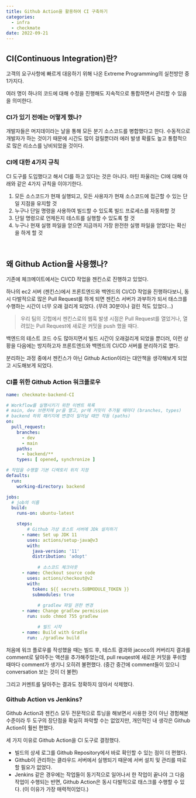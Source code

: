```yaml
---
title: Github Action을 활용하여 CI 구축하기
categories:
  - infra
  - checkmate
date: 2022-09-21
---
```


## CI(Continuous Integration)란?

고객의 요구사항에 빠르게 대응하기 위해 나온 Extreme Programming의 실천방안 중 1가지다.

여러 명이 하나의 코드에 대해 수정을 진행해도 지속적으로 통합하면서 관리할 수 있음을 의미한다.



### CI가 있기 전에는 어떻게 했나?

개발자들은 머지데이라는 날을 통해 모든 분기 소스코드를 병합했다고 한다. 수동적으로 개발자가 하는 것이기 때문에 시간도 많이 걸릴뿐더러 에러 발생 확률도 높고 통합적으로 많은 리소스를 낭비되었을 것이다.



### CI에 대한 4가지 규칙

CI 도구를 도입했다고 해서 CI를 하고 있다는 것은 아니다. 마틴 파울러는 CI에 대해 아래와 같은 4가지 규칙을 이야기한다.

1. 모든 소스코드가 현재 실행되고, 모든 사용자가 현재 소스코드에 접근할 수 있는 단일 지점을 유지할 것
2. 누구나 단일 명령을 사용하여 빌드할 수 있도록 빌드 프로세스를 자동화할 것
3. 단일 명령으로 언제든지 테스트를 실행할 수 있도록 할 것
4. 누구나 현재 실행 파일을 얻으면 지금까지 가장 완전한 실행 파일을 얻었다는 확신을 하게 할 것

<br/> 

## 왜 Github Action을 사용했나?

기존에 체크메이트에서는 CI/CD 작업을 젠킨스로 진행하고 있었다.

하나의 ec2 서버 (젠킨스)에서 프론트엔드와 백엔드의 CI/CD 작업을 진행하다보니, 동시 다발적으로 많은 Pull Request를 하게 되면 젠킨스 서버가 과부하가 되서 태스크를 수행하는 시간이 너무 오래 걸리게 되었다. (무려 30분이나 걸린 적도 있었다...)

> 우리 팀의 깃헙에서 젠킨스로의 웹훅 발생 시점은 Pull Request를 열었거나, 열려있는 Pull Request에 새로운 커밋을 push 했을 때다. 

백엔드의 테스트 코드 수도 많아지면서 빌드 시간이 오래걸리게 되었을 뿐더러, 이런 상황을 다음에는 방지하고자 프론트엔드와 백엔드의 CI/CD 서버를 분리하기로 했다.

분리하는 과정 중에서 젠킨스가 아닌 Github Action이라는 대안책을 생각해보게 되었고 시도해보게 되었다.



### CI를 위한 Github Action 워크플로우

```yaml
name: checkmate-backend-CI

# Workflow를 실행시키기 위한 이벤트 목록 
# main, dev 브랜치에 pr을 열고, pr에 커밋이 추가될 때마다 (branches, types)
# backend 하위 패키지에 변경이 일어날 때만 작동 (paths)
on:
  pull_request:
    branches:
      - dev
      - main
    paths:
      - backend/**
    types: [ opened, synchronize ]

# 작업을 수행할 기본 디렉토리 위치 지정
defaults:
  run:
    working-directory: backend

jobs:
  # job의 이름
  build:
    runs-on: ubuntu-latest

    steps:
    	# Github 가상 호스트 서버에 JDk 설치하기
      - name: Set up JDK 11
        uses: actions/setup-java@v3
        with:
          java-version: '11'
          distribution: 'adopt'
			
			# 소스코드 체크아웃
      - name: Checkout source code
        uses: actions/checkout@v2
        with:
          token: ${{ secrets.SUBMODULE_TOKEN }}
          submodules: true
			
			# gradlew 파일 권한 변경
      - name: Change gradlew permission
        run: sudo chmod 755 gradlew

			# 빌드 시작
      - name: Build with Gradle
        run: ./gradlew build
```

처음에 워크 플로우를 작성했을 때는 빌드 후,  테스트 결과와 jacoco의 커버리지 결과를 comment로 달아주는 액션을 추가해주었는데, pull reuqest에 새로운 커밋을 푸쉬할 때마다 comment가 생기니 오히려 불편했다. (중간 중간에 comment들이 있으니 conversation 보는 것이 더 불편) 

그리고 커멘트를 달아주는 결과도 정확하지 않아서 삭제했다.



### Github Action vs Jenkins?

Github Action과 젠킨스 모두 전문적으로 튜닝을 해보면서 사용한 것이 아닌 경험해본 수준이라 두 도구의 장단점을 확실히 파악할 수는 없었지만, 개인적인 내 생각은 Github Action이 훨씬 편했다. 

세 가지 이유로 Github Action을 CI 도구로 결정했다.

- 빌드의 상세 로그를 Github Repository에서 바로 확인할 수 있는 점이 더 편했다.
- Github이 관리하는 클라우드 서버에서 실행되기 때문에 서버 설치 및 관리를 따로 할 필요가 없었다.
- Jenkins 같은 경우에는 작업들이 동기적으로 일어나서 한 작업이 끝나야 그 다음 작업이 수행되는 반면, Github Action은 동시 다발적으로 태스크를 수행할 수 있다. (이 이유가 가장 매력적이었다.)





